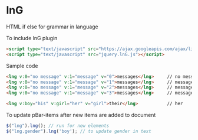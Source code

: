 # lnG
HTML if else for grammar in language

To include lnG plugin
```html
<script type="text/javascript" src="https://ajax.googleapis.com/ajax/libs/jquery/1.11.2/jquery.min.js"></script>
<script type="text/javascript" src="jquery.lnG.js"></script>
```

Sample code
```html
<lng v:0="no message" v:1="message" v="0">messages</lng>     // no message
<lng v:0="no message" v:1="message" v="1">messages</lng>     // message
<lng v:0="no message" v:1="message" v="2">messages</lng>     // messages
<lng v:0="no message" v:1="message" v="3">messages</lng>     // messages

<lng v:boy="his" v:girl="her" v="girl">their</lng>           // her
```

To update pBar-items after new items are added to document
```javascript
$("lng").lng(); // run for new elements
$("lng.gender").lng('boy'); // to update gender in text
```
